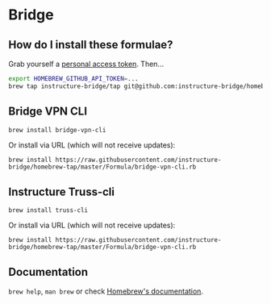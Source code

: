 # Bridge

## How do I install these formulae?

Grab yourself a [personal access token](https://github.com/settings/tokens/new?scopes=repo&description=Homebrew%20for%20Bridge%20Tools). Then...

```bash
export HOMEBREW_GITHUB_API_TOKEN=...
brew tap instructure-bridge/tap git@github.com:instructure-bridge/homebrew-tap.git
```

## Bridge VPN CLI

```bash
brew install bridge-vpn-cli
```

Or install via URL (which will not receive updates):

```
brew install https://raw.githubusercontent.com/instructure-bridge/homebrew-tap/master/Formula/bridge-vpn-cli.rb
```

## Instructure Truss-cli

```
brew install truss-cli
```

Or install via URL (which will not receive updates):

```
brew install https://raw.githubusercontent.com/instructure-bridge/homebrew-tap/master/Formula/bridge-vpn-cli.rb
```

## Documentation
`brew help`, `man brew` or check [Homebrew's documentation](https://docs.brew.sh).

